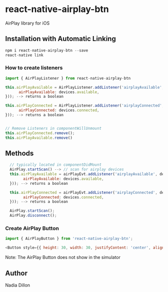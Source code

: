 # react-native-airplay-btn
AirPlay library for iOS

## Installation with Automatic Linking
```js
npm i react-native-airplay-btn --save
react-native link
```

### How to create listeners

```js
import { AirPlayListener } from react-native-airplay-btn

this.airPlayAvailable = AirPlayListener.addListener('airplayAvailable', devices => this.setState({
      airPlayAvailable: devices.available,
})); --> returns a boolean

this.airPlayConnected = AirPlayListener.addListener('airplayConnected', devices => this.setState({
      airPlayConnected: devices.connected,
})); --> returns a boolean


// Remove Listeners in componentWillUnmount
this.airPlayConnected.remove();
this.airPlayAvailable.remove()

```

## Methods

```js
  // typically located in componentDidMount
  AirPlay.startScan() --> // scan for airplay devices
  this.airPlayAvailable = airPlayEvt.addListener('airplayAvailable', devices => this.setState({
        airPlayAvailable: devices.available,
  })); --> returns a boolean

  this.airPlayConnected = airPlayEvt.addListener('airplayConnected', devices => this.setState({
        airPlayConnected: devices.connected,
  })); --> returns a boolean

  AirPlay.startScan();
  AirPlay.disconnect();
```

### Create AirPlay Button

```js
import { AirPlayButton } from 'react-native-airplay-btn';

<Button style={{ height: 30, width: 30, justifyContent: 'center', alignItems:'center' }} />
```

Note: The AirPlay Button does not show in the simulator


## Author

Nadia Dillon
